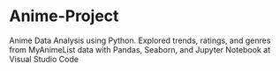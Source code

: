 # Anime-Project
Anime Data Analysis using Python. Explored trends, ratings, and genres from MyAnimeList data with Pandas, Seaborn, and Jupyter Notebook at Visual Studio Code
